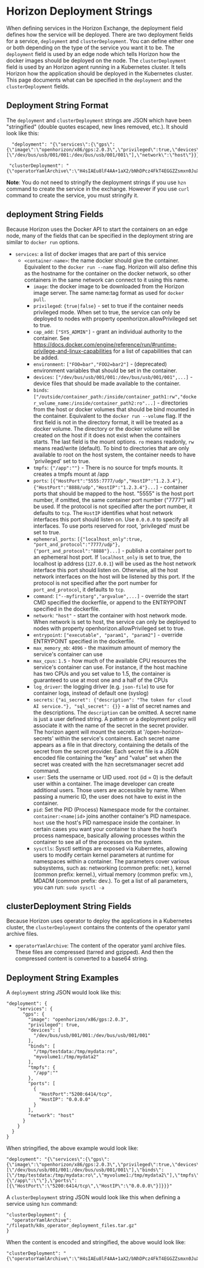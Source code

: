 
# Horizon Deployment Strings

When defining services in the Horizon Exchange, the deployment field defines how the service will be deployed. There are two deployment fields for a service, `deployment` and `clusterDeployment`. You can define either one or both depending on the type of the service you want it to be. The `deployment` field is used by an edge node which tells Horizon how the docker images should be deployed on the node. The `clusterDeployment` field is used by an Horizon agent running in a Kubernetes cluster. It tells Horizon how the application should be deployed in the Kubernetes cluster.
This page documents what can be specified in the `deployment` and the `clusterDeployment` fields.

## Deployment String Format

The `deployment` and `clusterDeployment` strings are JSON which have been "stringified" (double quotes escaped, new lines removed, etc.). It should look like this:

```
  "deployment": "{\"services\":{\"gps\":{\"image\":\"openhorizon/x86/gps:2.0.3\",\"privileged\":true,\"devices\":[\"/dev/bus/usb/001/001:/dev/bus/usb/001/001\"],\"network\":\"host\"}}}",
 ```

```
 "clusterDeployment": "{\"operatorYamlArchive\":\"H4sIAEu8lF4AA+1aX2/bNhDPcz4FkT4EGGZZsmxn0JuXZluxtjGcoHsMaIm2uVKiRlLO0mHffUfq..."
 ```

 **Note**: You do not need to stringify the deployment strings if you use `hzn` command to create the service in the exchange. However if you use `curl` command to create the service, you must stringify it.

## deployment String Fields

Because Horizon uses the Docker API to start the containers on an edge node, many of the fields that can be specified in the deployment string are similar to `docker run` options.

- `services`: a list of docker images that are part of this service
  - `<container-name>`: the name docker should give the container. Equivalent to the `docker run --name` flag. Horizon will also define this as the hostname for the container on the docker network, so other containers in the same network can connect to it using this name.
    - `image`: the docker image to be downloaded from the Horizon image server. The same name:tag format as used for `docker pull`.
    - `privileged`: `{true|false}` - set to true if the container needs privileged mode. When set to true, the service can only be deployed to nodes with property openhorizon.allowPrivileged set to true.
    - `cap_add`: `["SYS_ADMIN"]` - grant an individual authority to the container. See https://docs.docker.com/engine/reference/run/#runtime-privilege-and-linux-capabilities for a list of capabilities that can be added.
    - `environment`: `["FOO=bar","FOO2=bar2"]` - (deprecated) environment variables that should be set in the container.
    - `devices`: `["/dev/bus/usb/001/001:/dev/bus/usb/001/001",...]` - device files that should be made available to the container.
    - `binds`: `["/outside/container_path:/inside/container_path1:rw","docker_volume_name:/inside/container_path2:ro"...]` - directories from the host or docker volumes that should be bind mounted in the container. Equivalent to the `docker run --volume` flag. If the first field is not in the directory format, it will be treated as a docker volume. The directory or the docker volume will be created on the host if it does not exist when the containers starts. The last field is the mount options. `ro` means readonly, `rw` means read/write (default). To bind to directories that are only available to root on the host system, the container needs to have 'privileged' set to true. 
    - `tmpfs`: `{"/app":""}` - There is no source for tmpfs mounts. It creates a tmpfs mount at /app
    - `ports`: `[{"HostPort":"5555:7777/udp","HostIP":"1.2.3.4"},{"HostPort":"8888/udp","HostIP":"1.2.3.4"}...]` -  container ports that should be mapped to the host. "5555" is the host port number, if omitted, the same container port number ("7777") will be used. If the protocol is not specified after the port number, it defaults to `tcp`. The `HostIP` identifies what host network interfaces this port should listen on. Use `0.0.0.0` to specify all interfaces. To use ports reserved for root, 'privileged' must be set to true.
    - `ephemeral_ports`: `[{"localhost_only":true, "port_and_protocol":"7777/udp"}, {"port_and_protocol":"8888"}...]` - publish a container port to an ephemeral host port. If `localhost_only` is set to true, the localhost ip address (`127.0.0.1`) will be used as the host network interface this port should listen on. Otherwise, all the host network interfaces on the host will be listened by this port. If the protocol is not specified after the port number for `port_and_protocol`, it defaults to `tcp`.
    - `command`: `["--myfirstarg","argvalue",...]` - override the start CMD specified the dockerfile, or append to the ENTRYPOINT specified in the dockerfile.
    - `network`: `"host"` - start the container with host network mode. When network is set to host, the service can only be deployed to nodes with property openhorizon.allowPrivileged set to true.
    - `entrypoint`: `["executable", "param1", "param2"]` - override ENTRYPOINT specified in the dockerfile.
    - `max_memory_mb`: `4096` - the maximum amount of memory the service's container can use
    - `max_cpus`: `1.5` - how much of the available CPU resources the service's container can use. For instance, if the host machine has two CPUs and you set value to 1.5, the container is guaranteed to use at most one and a half of the CPUs
    - `log_driver`: the logging driver (e.g. `json-file`) to use for container logs, instead of default one (syslog)
    - `secrets`: `{"ai_secret": {"description": "The token for cloud AI service."}, "sql_secret": {}}` - a list of secret names and the descriptions. The `description` can be omitted. A secret name is just a user defined string. A pattern or a deployment policy will associate it with the name of the secret in the secret provider. The horizon agent will mount the secrets at '/open-horizon-secrets' within the service's containers. Each secret name appears as a file in that directory, containing the details of the secret from the secret provider. Each secret file is a JSON encoded file containing the "key" and "value" set when the secret was created with the hzn secretsmanager secret add command.
    - `user`: Sets the username or UID used. root (id = 0) is the default user within a container. The image developer can create additional users. Those users are accessible by name. When passing a numeric ID, the user does not have to exist in the container.
    - `pid`: Set the PID (Process) Namespace mode for the container. `container:<name|id>` joins another container's PID namespace. `host` use the host's PID namespace inside the container. In certain cases you want your container to share the host’s process namespace, basically allowing processes within the container to see all of the processes on the system.
    - `sysctls`: Sysctl settings are exposed via Kubernetes, allowing users to modify certain kernel parameters at runtime for namespaces within a container. The parameters cover various subsystems, such as: networking (common prefix: net.), kernel (common prefix: kernel.), virtual memory (common prefix: vm.), MDADM (common prefix: dev.). To get a list of all parameters, you can run: `sudo sysctl -a`

## clusterDeployment String Fields

Because Horizon uses operator to deploy the applications in a Kubernetes cluster, the `clusterDeployment` contains the contents of the operator yaml archive files.

- `operatorYamlArchive`: The content of the operator yaml archive files. These files are compressed (tarred and gzipped). And then the compressed content is converted to a base64 string.


## Deployment String Examples

A `deployment` string JSON would look like this:

```
"deployment": {
    "services": {
      "gps": {
        "image": "openhorizon/x86/gps:2.0.3",
        "privileged": true,
        "devices": [
          "/dev/bus/usb/001/001:/dev/bus/usb/001/001"
        ],
        "binds": [
          "/tmp/testdata:/tmp/mydata:ro",
          "myvolume1:/tmp/mydata2"
        ],
        "tmpfs": {
          "/app":""
        },
        "ports": [
          {
            "HostPort":"5200:6414/tcp",
            "HostIP": "0.0.0.0"
          }
        ],
        "network": "host"
      }
    }
  }
}
```

When stringified, the above example would look like:

```
"deployment": "{\"services\":{\"gps\":{\"image\":\"openhorizon/x86/gps:2.0.3\",\"privileged\":true,\"devices\":[\"/dev/bus/usb/001/001:/dev/bus/usb/001/001\"],\"binds\":[\"/tmp/testdata:/tmp/mydata:ro\",\"myvolume1:/tmp/mydata2\"],\"tmpfs\":{\"/app\":\"\"},\"ports\":[{\"HostPort\":\"5200:6414/tcp\",\"HostIP\":\"0.0.0.0\"}]}}}"
```

A `clusterDeployment` string JSON would look like this when defining a service using `hzn` command:

```
"clusterDeployment": {
  "operatorYamlArchive": "/filepath/k8s_operator_deployment_files.tar.gz"
}
```

When the content is encoded and stringified, the above would look like:

```
"clusterDeployment": "{\"operatorYamlArchive\":\"H4sIAEu8lF4AA+1aX2/bNhDPcz4FkT4EGGZZsmxn0JuXZluxtjGcoHsMaIm2uVKiRlLO0mHffUfqjyVXkZLNcTCUvxeLR/J4vDse7yQ7w4ikjD8MT14OLuBi4ppfwP6vefb86Xji+ZOL6fjE9byRNz1BkxeUqUImFRYInQjOVde4vv7..."

```
